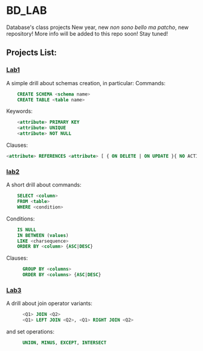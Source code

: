 # BD_LAB
Database's class projects
New year, new *non sono bello ma patcho*, new repository! More info will be added to this repo soon! Stay tuned!

## Projects List:
### [Lab1](lab1/)
  A simple drill about schemas creation, in particular:
  Commands:
  ```sql
      CREATE SCHEMA <schema name>
      CREATE TABLE <table name>
  ```
  Keywords:
  ```sql
      <attribute> PRIMARY KEY
      <attribute> UNIQUE
      <attribute> NOT NULL
  ```
  Clauses:
  ```sql
  <attribute> REFERENCES <attribute> [ { ON DELETE | ON UPDATE }{ NO ACTION | CASCADE | SET NULL | SET DEFAULT } ]
  ```

### [lab2](lab2/)
  A short drill about commands:
  ```sql
      SELECT <column>
      FROM <table>
      WHERE <condition>
  ```
  Conditions:

  ```sql
      IS NULL
      IN BETWEEN (values)
      LIKE <charsequence>
      ORDER BY <column> {ASC|DESC}
  ```
  Clauses:
```sql
      GROUP BY <columns>
      ORDER BY <columns> {ASC|DESC}
```
### [Lab3](lab3/)
A drill about join operator variants:
```sql
      <Q1> JOIN <Q2>
      <Q1> LEFT JOIN <Q2>, <Q1> RIGHT JOIN <Q2>
```
  and set operations:
```sql
      UNION, MINUS, EXCEPT, INTERSECT
```

